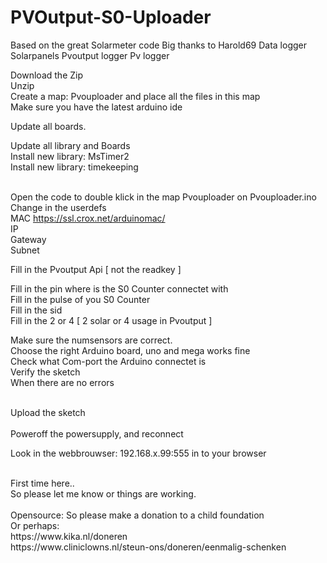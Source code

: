 # PVOutput-S0-Uploader
Based on the great Solarmeter code Big thanks to Harold69
Data logger Solarpanels Pvoutput logger Pv logger


Download the Zip <br>
Unzip <br>
Create a map: Pvouploader and place all the files in this map<br>
Make sure you have the latest arduino ide<br>

Update all boards.<br>

Update all library and Boards<br>
Install new library: MsTimer2<br>
Install new library: timekeeping<br><br>

Open the code to double klick in the map Pvouploader on Pvouploader.ino
<br>
Change in the userdefs<br>
MAC  https://ssl.crox.net/arduinomac/ <br>
IP<br>
Gateway<br>
Subnet<br>

Fill in the Pvoutput Api [ not the readkey ]

Fill in the pin where is the S0 Counter connectet with<br>
Fill in the pulse of you S0 Counter<br>
Fill in the sid<br>
Fill in the 2 or 4 [ 2 solar or 4 usage in Pvoutput ]<br>

Make sure the numsensors are correct.<br>
Choose the right Arduino board, uno and mega works fine <br>
Check what Com-port the Arduino connectet is<br>
Verify the sketch<br>
When there are no errors<br><br>

Upload the sketch<br><br>
Poweroff the powersupply, and reconnect <br>

Look in the webbrouwser: 192.168.x.99:555 in to your browser<br>

<br>
First time here..<br>
So please let me know or things are working.
<br>
<br>
Opensource:  So please make a donation to a child foundation
<br>
Or perhaps:
<br>
https://www.kika.nl/doneren
<br>
https://www.cliniclowns.nl/steun-ons/doneren/eenmalig-schenken
